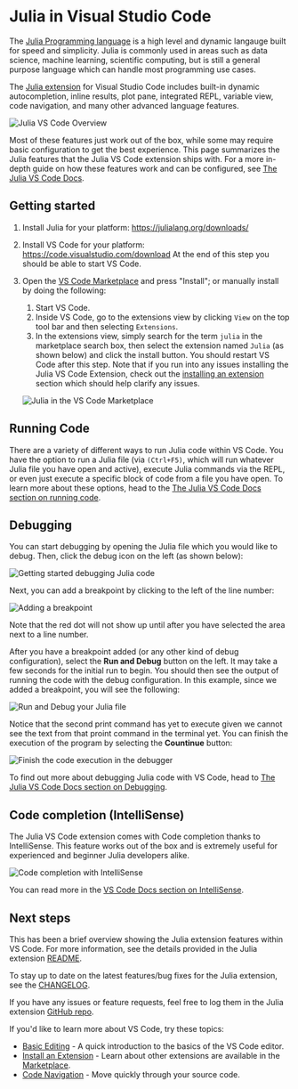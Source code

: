 # Julia in Visual Studio Code

The [Julia Programming language](https://julialang.org) is a high level and dynamic langauge built for speed and simplicity. Julia is commonly used in areas such as data science, machine learning, scientific computing, but is still a general purpose language which can handle most programming use cases.

The [Julia extension](https://marketplace.visualstudio.com/items?itemName=julialang.language-julia) for Visual Studio Code includes built-in dynamic autocompletion, inline results, plot pane, integrated REPL, variable view, code navigation, and many other advanced language features.

![Julia VS Code Overview](images/julia/overview.png)

Most of these features just work out of the box, while some may require basic configuration to get the best experience. This page summarizes the Julia features that the Julia VS Code extension ships with. For a more in-depth guide on how these features work and can be configured, see [The Julia VS Code Docs](https://www.julia-vscode.org/docs/stable/).

## Getting started

1. Install Julia for your platform: https://julialang.org/downloads/
2. Install VS Code for your platform: https://code.visualstudio.com/download
    At the end of this step you should be able to start VS Code.
3. Open the [VS Code Marketplace](https://marketplace.visualstudio.com/items?itemName=julialang.language-julia) and press "Install"; or manually install by doing the following:
    1. Start VS Code.
    2. Inside VS Code, go to the extensions view by
        clicking `View` on the top tool bar and then selecting `Extensions`.
    3. In the extensions view, simply search for the term ``julia`` in the marketplace
        search box, then select the extension named ``Julia`` (as shown below) and click the install button.
        You should restart VS Code after this step. Note that if you run into any issues installing the Julia VS Code Extension, check out the [installing an extension](/docs/editor/extension-marketplace.md) section which should help clarify any issues.
        
    ![Julia in the VS Code Marketplace](images/julia/julia-extension-marketplace.png)

## Running Code

There are a variety of different ways to run Julia code within VS Code. You have the option to run a Julia file (via `(Ctrl+F5)`, which will run whatever Julia file you have open and active), execute Julia commands via the REPL, or even just execute a specific block of code from a file you have open. To learn more about these options, head to the [The Julia VS Code Docs section on running code](https://www.julia-vscode.org/docs/stable/userguide/runningcode/).

## Debugging 

You can start debugging by opening the Julia file which you would like to debug. Then, click the debug icon on the left (as shown below):

![Getting started debugging Julia code](images/julia/debug1.png)  

Next, you can add a breakpoint by clicking to the left of the line number:

![Adding a breakpoint](images/julia/debug2.png)  

Note that the red dot will not show up until after you have selected the area next to a line number.

After you have a breakpoint added (or any other kind of debug configuration), select the **Run and Debug** button on the left. It may take a few seconds for the initial run to begin. You should then see the output of running the code with the debug configuration. In this example, since we added a breakpoint, you will see the following: 

![Run and Debug your Julia file](images/julia/debug3.png)  

Notice that the second print command has yet to execute given we cannot see the text from that proint command in the terminal yet. You can finish the execution of the program by selecting the **Countinue** button:

![Finish the code execution in the debugger](images/julia/debug4.png)  

To find out more about debugging Julia code with VS Code, head to [The Julia VS Code Docs section on Debugging](https://www.julia-vscode.org/docs/stable/userguide/debugging/). 

## Code completion (IntelliSense)

The Julia VS Code extension comes with Code completion thanks to IntelliSense. This feature works out of the box and is extremely useful for experienced and beginner Julia developers alike.

![Code completion with IntelliSense](images/julia/code-completion.gif)

You can read more in the [VS Code Docs section on IntelliSense](https://code.visualstudio.com/docs/editor/intellisense).

## Next steps

This has been a brief overview showing the Julia extension features within VS Code. For more information, see the details provided in the Julia extension [README](https://github.com/julia-vscode/julia-vscode#julia).

To stay up to date on the latest features/bug fixes for the Julia extension, see the [CHANGELOG](https://github.com/julia-vscode/julia-vscode/blob/master/CHANGELOG.md).

If you have any issues or feature requests, feel free to log them in the Julia extension [GitHub repo](https://github.com/julia-vscode/julia-vscode/issues).

If you'd like to learn more about VS Code, try these topics:

* [Basic Editing](/docs/editor/codebasics.md) - A quick introduction to the basics of the VS Code editor.
* [Install an Extension](/docs/editor/extension-marketplace.md) - Learn about other extensions are available in the [Marketplace](https://marketplace.visualstudio.com/vscode).
* [Code Navigation](/docs/editor/editingevolved.md) - Move quickly through your source code.

